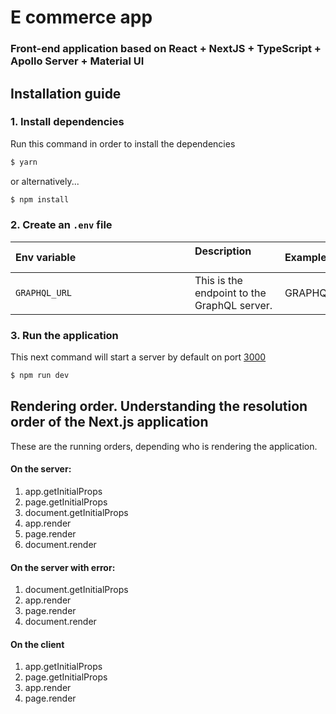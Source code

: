 # E commerce app
### Front-end application based on React + NextJS + TypeScript + Apollo Server + Material UI

## Installation guide

### 1. Install dependencies
Run this command in order to install the dependencies
```sh
$ yarn
```
or alternatively...
```sh
$ npm install
```
### 2. Create an `.env` file

| Env variable　　　　　　　　　　　　　| Description 　　　　　　　　| Example |
| :--  | :--         | :--         |
| `GRAPHQL_URL` | This is the endpoint to the GraphQL server. | GRAPHQL_URL=http://localhost:4000/

### 3. Run the application

This next command will start a server by default on port [3000](http://localhost:3000)
```sh
$ npm run dev
```

## Rendering order. Understanding the resolution order of the Next.js application
These are the running orders, depending who is rendering the application.
  #### On the server:
  1. app.getInitialProps
  2. page.getInitialProps
  3. document.getInitialProps
  4. app.render
  5. page.render
  6. document.render
  
  #### On the server with error:
  1. document.getInitialProps
  2. app.render
  3. page.render
  4. document.render
  
  #### On the client
  1. app.getInitialProps
  2. page.getInitialProps
  3. app.render
  4. page.render

